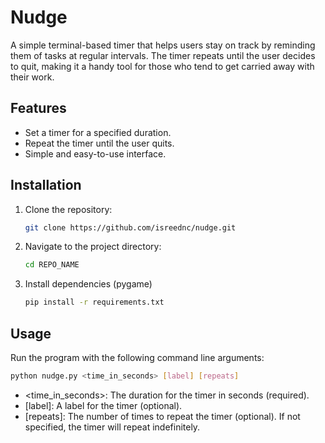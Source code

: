 # Nudge 

A simple terminal-based timer that helps users stay on track by reminding them of tasks at regular intervals. The timer repeats until the user decides to quit, making it a handy tool for those who tend to get carried away with their work.

## Features

- Set a timer for a specified duration.
- Repeat the timer until the user quits.
- Simple and easy-to-use interface.

## Installation

1. Clone the repository:
   ```bash
   git clone https://github.com/isreednc/nudge.git
   ```

2. Navigate to the project directory:
   ```bash
   cd REPO_NAME
   ```

3. Install dependencies (pygame)
   ```bash
   pip install -r requirements.txt
   ```

## Usage

Run the program with the following command line arguments:
```bash
python nudge.py <time_in_seconds> [label] [repeats]
```

- <time_in_seconds>: The duration for the timer in seconds (required).
- [label]: A label for the timer (optional).
- [repeats]: The number of times to repeat the timer (optional). If not specified, the timer will repeat indefinitely.


